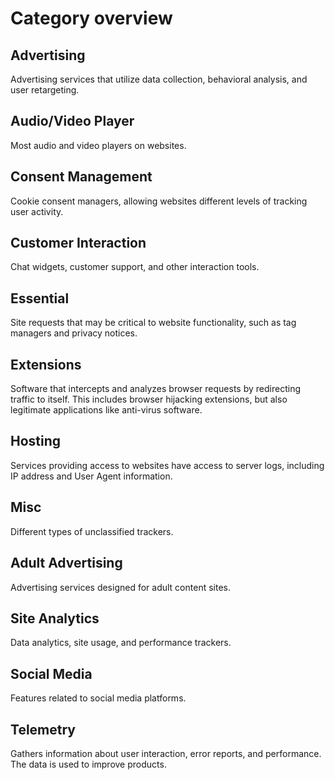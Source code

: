 # Category overview

## Advertising

Advertising services that utilize data collection, behavioral analysis, and user retargeting.

## Audio/Video Player

Most audio and video players on websites.

## Consent Management

Cookie consent managers, allowing websites different levels of tracking user activity.

## Customer Interaction

Chat widgets, customer support, and other interaction tools.

## Essential

Site requests that may be critical to website functionality, such as tag managers and privacy notices.

## Extensions

Software that intercepts and analyzes browser requests by redirecting traffic to itself. This includes browser hijacking extensions, but also legitimate applications like anti-virus software.

## Hosting

Services providing access to websites have access to server logs, including IP address and User Agent information.

## Misc

Different types of unclassified trackers.

## Adult Advertising

Advertising services designed for adult content sites.

## Site Analytics

Data analytics, site usage, and performance trackers.

## Social Media

Features related to social media platforms.

## Telemetry

Gathers information about user interaction, error reports, and performance. The data is used to improve products.

